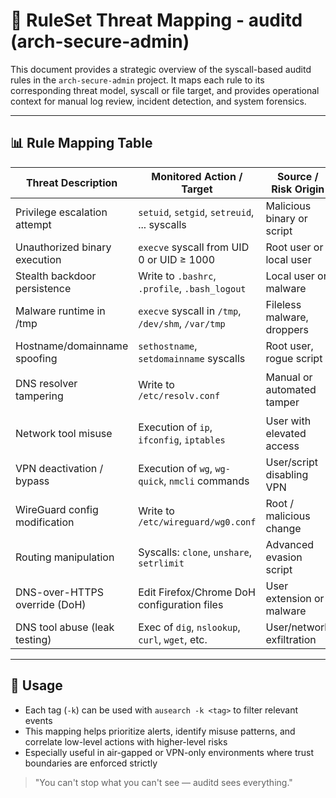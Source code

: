 # 🧭 RuleSet Threat Mapping - auditd (arch-secure-admin)

This document provides a strategic overview of the syscall-based auditd rules in the `arch-secure-admin` project. It maps each rule to its corresponding threat model, syscall or file target, and provides operational context for manual log review, incident detection, and system forensics.

---

## 📊 Rule Mapping Table

| Threat Description            | Monitored Action / Target                          | Source / Risk Origin       | RuleSet File                             | Tag (`-k`)                    |
| ----------------------------- | -------------------------------------------------- | -------------------------- | ---------------------------------------- | ----------------------------- |
| Privilege escalation attempt  | `setuid`, `setgid`, `setreuid`, ... syscalls       | Malicious binary or script | `10-core.rules`                          | `priv_esc`                    |
| Unauthorized binary execution | `execve` syscall from UID 0 or UID ≥ 1000          | Root user or local user    | `10-core.rules`                          | `exec_root`, `exec_user`      |
| Stealth backdoor persistence  | Write to `.bashrc`, `.profile`, `.bash_logout`     | Local user or malware      | `20-shell-profile.rules`                 | `shell_rc`                    |
| Malware runtime in /tmp       | `execve` syscall in `/tmp`, `/dev/shm`, `/var/tmp` | Fileless malware, droppers | `20-shell-profile.rules`                 | `tmp_exec`                    |
| Hostname/domainname spoofing  | `sethostname`, `setdomainname` syscalls            | Root user, rogue script    | `30-network.rules`                       | `netcfg_change`               |
| DNS resolver tampering        | Write to `/etc/resolv.conf`                        | Manual or automated tamper | `30-network.rules`, `32-dns-leaks.rules` | `netcfg_change`, `dns_tamper` |
| Network tool misuse           | Execution of `ip`, `ifconfig`, `iptables`          | User with elevated access  | `30-network.rules`                       | `netcfg_tool`                 |
| VPN deactivation / bypass     | Execution of `wg`, `wg-quick`, `nmcli` commands    | User/script disabling VPN  | `31-wireguard.rules`                     | `wireguard`                   |
| WireGuard config modification | Write to `/etc/wireguard/wg0.conf`                 | Root / malicious change    | `31-wireguard.rules`                     | `wireguard_config`            |
| Routing manipulation          | Syscalls: `clone`, `unshare`, `setrlimit`          | Advanced evasion script    | `31-wireguard.rules`                     | `wireguard_route`             |
| DNS-over-HTTPS override (DoH) | Edit Firefox/Chrome DoH configuration files        | User extension or malware  | `32-dns-leaks.rules`                     | `doh_attempt`                 |
| DNS tool abuse (leak testing) | Exec of `dig`, `nslookup`, `curl`, `wget`, etc.    | User/network exfiltration  | `32-dns-leaks.rules`                     | `dns_tools`                   |

---

## 🧠 Usage

* Each tag (`-k`) can be used with `ausearch -k <tag>` to filter relevant events
* This mapping helps prioritize alerts, identify misuse patterns, and correlate low-level actions with higher-level risks
* Especially useful in air-gapped or VPN-only environments where trust boundaries are enforced strictly

> "You can't stop what you can't see — auditd sees everything."
